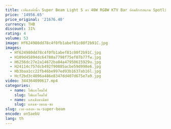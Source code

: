 ```yaml
---
title: เวทีแสงห้านิ้ว Super Beam Light 5 ตา 40W RGBW KTV Bar ย้อมสีการสแกน Spotlight พร้อม Strobe LED Moving Head ไฟ
price: '14956.65'
price_original: '21676.40'
currency: THB
discount: 31%
rating: 4
volume: 53
image: Hf624980dd78c4f0fb1abef81c00f2b91C.jpg
images:
  - Hf624980dd78c4f0fb1abef81c00f2b91C.jpg
  - H109d45894dc64780a7798f75ef07b77fw.jpg
  - H6256dc27e2a14672ba84a47950615929u.jpg
  - H24114c757dcb492f90885acbe59d998e6.jpg
  - Hb3baa1cc22fb46be997ed93b1637ab16l.jpg
  - Hcf2bd3c4096a486e8347dd407d675e7a9.jpg
video: 344364090617.mp4
categories:
  - name: ไฟและโคมไฟ
    slug: ไฟและโคมไฟ
  - name: แสงเชิงพาณิชย์
    slug: แสงเช-งพาณ-ชย
slug: เวท-แสงห-าน-super-beam
encode: on5aebU
lang: th
---
```

  